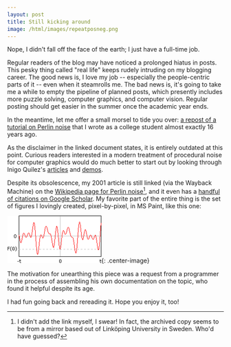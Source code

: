 ```yaml
---
layout: post
title: Still kicking around
image: /html/images/repeatposneg.png
---
```


Nope, I didn't fall off the face of the earth; I just have a full-time
job.

Regular readers of the blog may have noticed a prolonged hiatus in
posts. This pesky thing called "real life" keeps rudely intruding on my
blogging career. The good news is, I love my job -- especially the
people-centric parts of it -- even when it steamrolls me. The bad news
is, it's going to take me a while to empty the pipeline of planned
posts, which presently includes more puzzle solving, computer
graphics, and computer vision. Regular posting should get easier in the summer once the academic year ends.

In the meantime, let me offer a small morsel to tide you over: [a repost of a tutorial on Perlin noise][pertut] that I wrote as a
college student almost exactly 16 years ago.

As the disclaimer in the linked document states, it is entirely
outdated at this point. Curious readers interested in a modern
treatment of procedural noise for computer graphics would do much better to 
start out by looking through Inigo Quilez's [articles][iqarticles] and
[demos][iqdemo].

Despite its obsolescence, my 2001 article is still linked (via the
Wayback Machine) on the 
[Wikipedia page for Perlin noise][wikiperlin][^1], and it even has a [handful of citations on Google Scholar][scholarcites]. My favorite part of the entire thing is
the set of figures I lovingly created, pixel-by-pixel, in MS Paint, like this one:

![oooh, MS paint, looks totally professional](/html/images/repeatposneg.png){: .center-image}

The motivation for unearthing this piece was a request from a programmer in the process of assembling his own documentation on the topic, who found it helpful despite its age. 

I had fun going back and rereading it. Hope you enjoy it, too!

[pertut]: /html/perlin-noise-math-faq.html
[iqarticles]: http://www.iquilezles.org/www/index.htm
[iqdemo]: https://www.shadertoy.com/view/XdXGW8
[wikiperlin]: https://en.wikipedia.org/wiki/Perlin_noise
[scholarcites]: https://scholar.google.com/scholar?oi=bibs&hl=en&cites=7011207279814202455

[^1]: I didn't add the link myself, I swear! In fact, the archived copy seems to be from a mirror based out of Linköping University in Sweden. Who'd have guessed?

